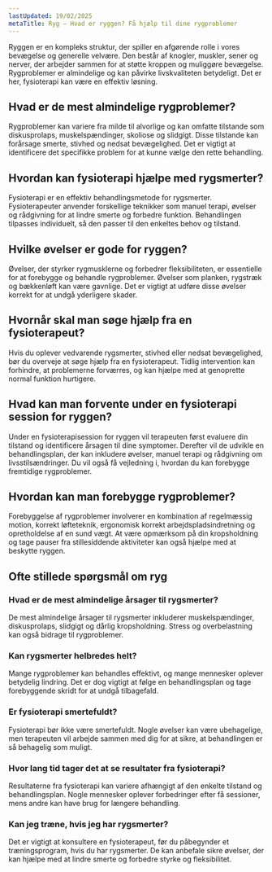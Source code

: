```yaml
---
lastUpdated: 19/02/2025
metaTitle: Ryg – Hvad er ryggen? Få hjælp til dine rygproblemer
---
```


Ryggen er en kompleks struktur, der spiller en afgørende rolle i vores bevægelse og generelle velvære. Den består af knogler, muskler, sener og nerver, der arbejder sammen for at støtte kroppen og muliggøre bevægelse. Rygproblemer er almindelige og kan påvirke livskvaliteten betydeligt. Det er her, fysioterapi kan være en effektiv løsning.

## Hvad er de mest almindelige rygproblemer?

Rygproblemer kan variere fra milde til alvorlige og kan omfatte tilstande som diskusprolaps, muskelspændinger, skoliose og slidgigt. Disse tilstande kan forårsage smerte, stivhed og nedsat bevægelighed. Det er vigtigt at identificere det specifikke problem for at kunne vælge den rette behandling.

## Hvordan kan fysioterapi hjælpe med rygsmerter?

Fysioterapi er en effektiv behandlingsmetode for rygsmerter. Fysioterapeuter anvender forskellige teknikker som manuel terapi, øvelser og rådgivning for at lindre smerte og forbedre funktion. Behandlingen tilpasses individuelt, så den passer til den enkeltes behov og tilstand.

## Hvilke øvelser er gode for ryggen?

Øvelser, der styrker rygmusklerne og forbedrer fleksibiliteten, er essentielle for at forebygge og behandle rygproblemer. Øvelser som planken, rygstræk og bækkenløft kan være gavnlige. Det er vigtigt at udføre disse øvelser korrekt for at undgå yderligere skader.

## Hvornår skal man søge hjælp fra en fysioterapeut?

Hvis du oplever vedvarende rygsmerter, stivhed eller nedsat bevægelighed, bør du overveje at søge hjælp fra en fysioterapeut. Tidlig intervention kan forhindre, at problemerne forværres, og kan hjælpe med at genoprette normal funktion hurtigere.

## Hvad kan man forvente under en fysioterapi session for ryggen?

Under en fysioterapisession for ryggen vil terapeuten først evaluere din tilstand og identificere årsagen til dine symptomer. Derefter vil de udvikle en behandlingsplan, der kan inkludere øvelser, manuel terapi og rådgivning om livsstilsændringer. Du vil også få vejledning i, hvordan du kan forebygge fremtidige rygproblemer.

## Hvordan kan man forebygge rygproblemer?

Forebyggelse af rygproblemer involverer en kombination af regelmæssig motion, korrekt løfteteknik, ergonomisk korrekt arbejdspladsindretning og opretholdelse af en sund vægt. At være opmærksom på din kropsholdning og tage pauser fra stillesiddende aktiviteter kan også hjælpe med at beskytte ryggen.

## Ofte stillede spørgsmål om ryg

### Hvad er de mest almindelige årsager til rygsmerter?

De mest almindelige årsager til rygsmerter inkluderer muskelspændinger, diskusprolaps, slidgigt og dårlig kropsholdning. Stress og overbelastning kan også bidrage til rygproblemer.

### Kan rygsmerter helbredes helt?

Mange rygproblemer kan behandles effektivt, og mange mennesker oplever betydelig lindring. Det er dog vigtigt at følge en behandlingsplan og tage forebyggende skridt for at undgå tilbagefald.

### Er fysioterapi smertefuldt?

Fysioterapi bør ikke være smertefuldt. Nogle øvelser kan være ubehagelige, men terapeuten vil arbejde sammen med dig for at sikre, at behandlingen er så behagelig som muligt.

### Hvor lang tid tager det at se resultater fra fysioterapi?

Resultaterne fra fysioterapi kan variere afhængigt af den enkelte tilstand og behandlingsplan. Nogle mennesker oplever forbedringer efter få sessioner, mens andre kan have brug for længere behandling.

### Kan jeg træne, hvis jeg har rygsmerter?

Det er vigtigt at konsultere en fysioterapeut, før du påbegynder et træningsprogram, hvis du har rygsmerter. De kan anbefale sikre øvelser, der kan hjælpe med at lindre smerte og forbedre styrke og fleksibilitet.
